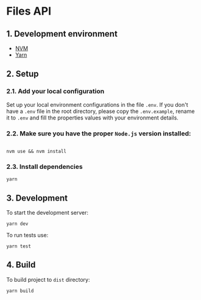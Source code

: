 # Files API

## 1. Development environment

- [NVM](https://github.com/nvm-sh/nvm)
- [Yarn](https://yarnpkg.com)

## 2. Setup

### 2.1. Add your local configuration

Set up your local environment configurations in the file `.env`.
If you don't have a `.env` file in the root directory, please copy the `.env.example`, rename it to `.env` and fill the properties values with your environment details.

### 2.2. Make sure you have the proper `Node.js` version installed:

```

nvm use && nvm install

```

### 2.3. Install dependencies

```
yarn
```

## 3. Development

To start the development server:

```
yarn dev
```

To run tests use:

```
yarn test
```

## 4. Build

To build project to `dist` directory:

```
yarn build
```
